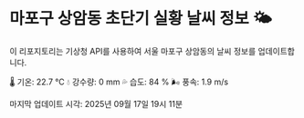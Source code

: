 
# 마포구 상암동 초단기 실황 날씨 정보 🌤️

이 리포지토리는 기상청 API를 사용하여 서울 마포구 상암동의 날씨 정보를 업데이트합니다. 

🌡️ 기온: 22.7 ℃
💧 강수량: 0 mm
💦 습도: 84 %
🌬️ 풍속: 1.9 m/s

마지막 업데이트 시각: 2025년 09월 17일 19시 11분    
